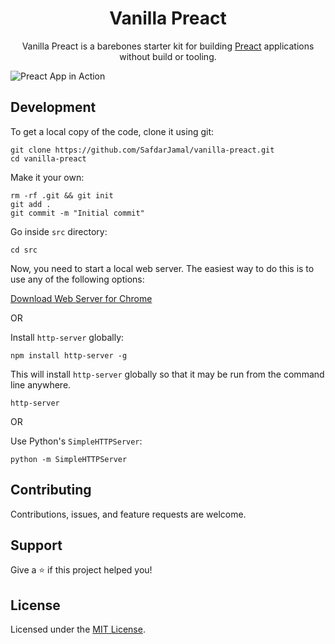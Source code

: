 <h1 align="center">
  Vanilla Preact
</h1>

<p align="center">
  Vanilla Preact is a barebones starter kit for building <a href='https://preactjs.com'>Preact</a> applications without build or tooling.
</p>

<p>
  <img alt="Preact App in Action" src="https://user-images.githubusercontent.com/48409548/94811421-c8367f00-040e-11eb-94d3-b3f69e649cad.png">
</p>

## Development

To get a local copy of the code, clone it using git:

```
git clone https://github.com/SafdarJamal/vanilla-preact.git
cd vanilla-preact
```

Make it your own:

```
rm -rf .git && git init
git add .
git commit -m "Initial commit"
```

Go inside `src` directory:

```
cd src
```

Now, you need to start a local web server. The easiest way to do this is to use any of the following options:

[Download Web Server for Chrome](https://chrome.google.com/webstore/detail/web-server-for-chrome/ofhbbkphhbklhfoeikjpcbhemlocgigb)

OR

Install `http-server` globally:

```
npm install http-server -g
```

This will install `http-server` globally so that it may be run from the command line anywhere.

```
http-server
```

OR

Use Python's `SimpleHTTPServer`:

```
python -m SimpleHTTPServer
```

## Contributing

Contributions, issues, and feature requests are welcome.

## Support

Give a ⭐️ if this project helped you!

## License

Licensed under the [MIT License](https://github.com/SafdarJamal/vanilla-preact/blob/master/LICENSE).
